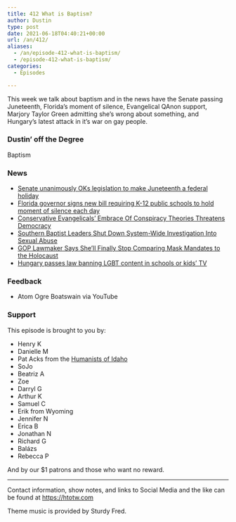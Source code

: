 ```yaml
---
title: 412 What is Baptism?
author: Dustin
type: post
date: 2021-06-18T04:40:21+00:00
url: /an/412/
aliases:
  - /an/episode-412-what-is-baptism/
  - /episode-412-what-is-baptism/
categories:
  - Episodes

---
```

<div id="buzzsprout-player-10552697"></div><script src="https://www.buzzsprout.com/1983601/10552697-412-what-is-baptism.js?container_id=buzzsprout-player-10552697&player=small" type="text/javascript" charset="utf-8"></script>

This week we talk about baptism and in the news have the Senate passing Juneteenth, Florida&#8217;s moment of silence, Evangelical QAnon support, Marjory Taylor Green admitting she&#8217;s wrong about something, and Hungary&#8217;s latest attack in it&#8217;s war on gay people.

<!--more-->

### Dustin&#8217; off the Degree

Baptism

### News

  *  [Senate unanimously OKs legislation to make Juneteenth a federal holiday][1]
  *  [Florida governor signs new bill requiring K-12 public schools to hold moment of silence each day][2]
  * [Conservative Evangelicals&#8217; Embrace Of Conspiracy Theories Threatens Democracy][3]
  *  [Southern Baptist Leaders Shut Down System-Wide Investigation Into Sexual Abuse][4]
  *  [GOP Lawmaker Says She&#8217;ll Finally Stop Comparing Mask Mandates to the Holocaust][5]
  *  [Hungary passes law banning LGBT content in schools or kids&#8217; TV][6]

### Feedback

  * Atom Ogre Boatswain via YouTube

### Support

This episode is brought to you by:

  * Henry K
  * Danielle M
  * Pat Acks from the [Humanists of Idaho][7]
  * SoJo
  * Beatriz A
  * Zoe
  * Darryl G
  * Arthur K
  * Samuel C
  * Erik from Wyoming
  * Jennifer N
  * Erica B
  * Jonathan N
  * Richard G
  * Balázs
  * Rebecca P

And by our $1 patrons and those who want no reward.

* * *

Contact information, show notes, and links to Social Media and the like can be found at <https://htotw.com>

Theme music is provided by Sturdy Fred.

 [1]: https://www.npr.org/2021/06/15/1006934154/senate-unanimously-approves-a-bill-to-make-juneteenth-a-public-holiday
 [2]: https://www.cnn.com/2021/06/15/politics/florida-public-schools-moment-of-silence/index.html
 [3]: https://www.au.org/blogs/evangelical-conspiracy-theories
 [4]: https://friendlyatheist.patheos.com/2021/06/15/southern-baptist-leaders-shut-down-system-wide-investigation-into-sexual-abuse/
 [5]: https://friendlyatheist.patheos.com/2021/06/15/gop-lawmaker-says-shell-finally-stop-comparing-mask-mandates-to-the-holocaust/
 [6]: https://www.theguardian.com/world/2021/jun/15/hungary-passes-law-banning-lbgt-content-in-schools
 [7]: https://www.humanistsofidaho.org/